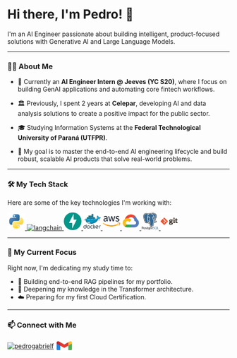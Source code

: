# Hi there, I'm Pedro! 👋

I'm an AI Engineer passionate about building intelligent, product-focused solutions with Generative AI and Large Language Models.

---

### 👨‍💻 About Me

- 🚀 Currently an **AI Engineer Intern @ Jeeves (YC S20)**, where I focus on building GenAI applications and automating core fintech workflows.

- 🏛️ Previously, I spent 2 years at **Celepar**, developing AI and data analysis solutions to create a positive impact for the public sector.

- 🎓 Studying Information Systems at the **Federal Technological University of Paraná (UTFPR)**.

- 🎯 My goal is to master the end-to-end AI engineering lifecycle and build robust, scalable AI products that solve real-world problems.

---

### 🛠️ My Tech Stack

Here are some of the key technologies I'm working with:

<p align="left">
  <a href="https://www.python.org" target="_blank" rel="noreferrer"> <img src="https://raw.githubusercontent.com/devicons/devicon/master/icons/python/python-original.svg" alt="python" width="40" height="40"/> </a>
  <a href="https://www.langchain.com/" target="_blank" rel="noreferrer"> <img src="https://avatars.githubusercontent.com/u/126733545?s=200&v=4" alt="langchain" width="40" height="40"/> </a>
  <a href="https://fastapi.tiangolo.com/" target="_blank" rel="noreferrer"> <img src="https://raw.githubusercontent.com/devicons/devicon/master/icons/fastapi/fastapi-original.svg" alt="fastapi" width="40" height="40"/> </a>
  <a href="https://www.docker.com/" target="_blank" rel="noreferrer"> <img src="https://raw.githubusercontent.com/devicons/devicon/master/icons/docker/docker-original-wordmark.svg" alt="docker" width="40" height="40"/> </a>
  <a href="https://aws.amazon.com" target="_blank" rel="noreferrer"> <img src="https://raw.githubusercontent.com/devicons/devicon/master/icons/amazonwebservices/amazonwebservices-original-wordmark.svg" alt="aws" width="40" height="40"/> </a>
  <a href="https://cloud.google.com" target="_blank" rel="noreferrer"> <img src="https://raw.githubusercontent.com/devicons/devicon/master/icons/googlecloud/googlecloud-original.svg" alt="gcp" width="40" height="40"/> </a>
  <a href="https://www.postgresql.org" target="_blank" rel="noreferrer"> <img src="https://raw.githubusercontent.com/devicons/devicon/master/icons/postgresql/postgresql-original-wordmark.svg" alt="postgresql" width="40" height="40"/> </a>
  <a href="https://git-scm.com/" target="_blank" rel="noreferrer"> <img src="https://raw.githubusercontent.com/devicons/devicon/master/icons/git/git-original-wordmark.svg" alt="git" width="40" height="40"/> </a>
</p>

---

### 🌱 My Current Focus

Right now, I'm dedicating my study time to:
- 🧠 Building end-to-end RAG pipelines for my portfolio.
- 🚀 Deepening my knowledge in the Transformer architecture.
- ☁️ Preparing for my first Cloud Certification.

---

### 📫 Connect with Me

<p align="left">
<a href="https://linkedin.com/in/pedrogabrielf" target="blank"><img align="center" src="https://raw.githubusercontent.com/rahuldkjain/github-profile-readme-generator/master/src/images/icons/Social/linked-in-alt.svg" alt="pedrogabrielf" height="30" width="40" /></a>
<a href="mailto:pedrofons8@gmail.com" target="blank"><img align="center" src="https://raw.githubusercontent.com/rahuldkjain/github-profile-readme-generator/master/src/images/icons/Social/gmail.svg" alt="pedrogabrielf" height="30" width="40" /></a>
</p>
